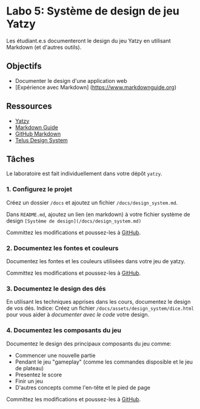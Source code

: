 # Labo 5: Système de design de jeu Yatzy

Les étudiant.e.s documenteront le design du jeu Yatzy
en utilisant Markdown (et d'autres outils).

## Objectifs

* Documenter le design d'une application web
* [Expérience avec Markdown] (https://www.markdownguide.org)

## Ressources

* [Yatzy](https://en.wikipedia.org/wiki/Yatzy)
* [Markdown Guide](https://www.markdownguide.org)
* [GitHub Markdown](https://docs.github.com/en/get-started/writing-on-github/getting-started-with-writing-and-formatting-on-github)
* [Telus Design System](https://tds.telus.com)

## Tâches

Le laboratoire est fait individuellement dans votre dépôt `yatzy`.

### 1. Configurez le projet

Créez un dossier `/docs` et ajoutez un fichier `/docs/design_system.md`.

Dans `README.md`, ajoutez un lien (en markdown) à votre fichier système de design
`[Système de design](/docs/design_system.md)`

Committez les modifications et poussez-les à [GitHub](https://github.com/).

### 2. Documentez les fontes et couleurs

Documentez les fontes et les couleurs utilisées dans votre jeu de yatzy.

Committez les modifications et poussez-les à [GitHub](https://github.com/).

### 3. Documentez le design des dés

En utilisant les techniques apprises dans les cours, documentez le design
de vos dés. Indice: Créez un fichier `/docs/assets/design_system/dice.html`
pour vous aider à _documenter avec le code_ votre design.

### 4. Documentez les composants du jeu

Documentez le design des principaux composants du jeu comme:

* Commencer une nouvelle partie
* Pendant le jeu "gameplay" (comme les commandes disposible et le jeu de plateau)
* Presentez le score
* Finir un jeu
* D'autres concepts comme l'en-tête et le pied de page

Committez les modifications et poussez-les à [GitHub](https://github.com/).
